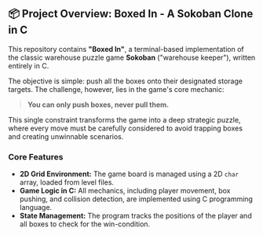 ## 📦 Project Overview: Boxed In - A Sokoban Clone in C

This repository contains **"Boxed In"**, a terminal-based implementation of the classic warehouse puzzle game **Sokoban** ("warehouse keeper"), written entirely in C.

The objective is simple: push all the boxes onto their designated storage targets. The challenge, however, lies in the game's core mechanic:

> **You can only push boxes, never pull them.**

This single constraint transforms the game into a deep strategic puzzle, where every move must be carefully considered to avoid trapping boxes and creating unwinnable scenarios.
### Core Features
- **2D Grid Environment:** The game board is managed using a 2D `char` array, loaded from level files.
- **Game Logic in C:** All mechanics, including player movement, box pushing, and collision detection, are implemented using  C programming language.
- **State Management:** The program tracks the positions of the player and all boxes to check for the win-condition.

